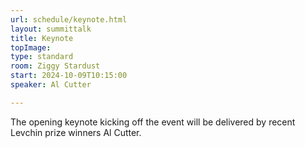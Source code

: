 ```yaml
---
url: schedule/keynote.html
layout: summittalk
title: Keynote
topImage:
type: standard
room: Ziggy Stardust
start: 2024-10-09T10:15:00
speaker: Al Cutter

---
```


<div class="font-google font-medium">
The opening keynote kicking off the event will be delivered by recent Levchin prize winners Al Cutter. 


</div>
